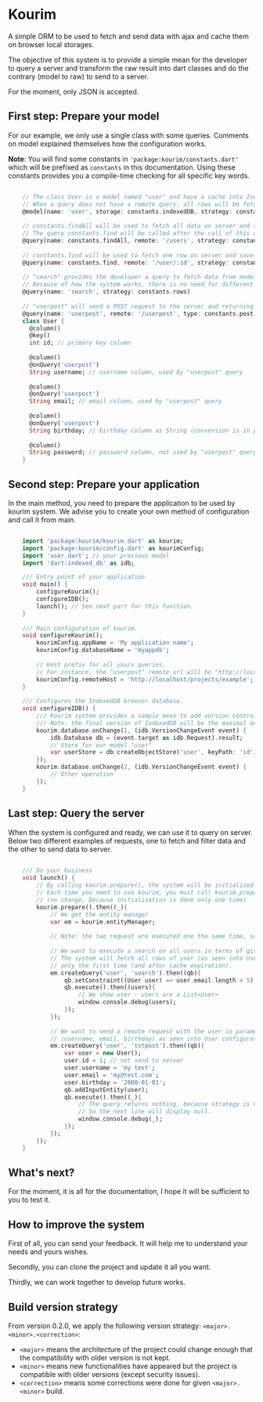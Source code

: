 # Kourim

A simple ORM to be used to fetch and send data with ajax and cache them on browser local storages.

The objective of this system is to provide a simple mean for the developer to query a server and transform the raw result into dart classes and do the contrary (model to raw) to send to a server.

For the moment, only JSON is accepted.

## First step: Prepare your model

For our example, we only use a single class with some queries.
Comments on model explained themselves how the configuration works.

**Note**:
You will find some constants in `'package:kourim/constants.dart'` which will be prefixed as `constants` in this documentation.
Using these constants provides you a compile-time checking for all specific key words.

```dart

    // The class User is a model named "user" and have a cache into IndexedDB browser.
    // When a query does not have a remote query, all rows will be fetched by using the constants.findAll query.
    @model(name: 'user', storage: constants.indexedDB, strategy: constants.table, limit: 3600)
    
    // constants.findAll will be used to fetch all data on server and save them into model cache.
    // The query constants.find will be called after the call of this query.
    @query(name: constants.findAll, remote: '/users', strategy: constants.column, then: constants.find)
    
    // constants.find will be used to fetch one row on server and save it into model cache.
    @query(name: constants.find, remote: '/user/:id', strategy: constants.row)
    
    // "search" provides the developer a query to fetch data from model cache directly.
    // Because of how the system works, there is no need for different queries to fetch data from model cache.
    @query(name: 'search', strategy: constants.rows)
    
    // "userpost" will send a POST request to the server and returning any result.
    @query(name: 'userpost', remote: '/userpost', type: constants.post, strategy: constants.none)
    class User {
      @column()
      @key()
      int id; // primary key column
    
      @column()
      @onQuery('userpost')
      String username; // username column, used by "userpost" query
    
      @column()
      @onQuery('userpost')
      String email; // email column, used by "userpost" query
    
      @column()
      @onQuery('userpost')
      String birthday; // birthday column as String (conversion is in progress), used by "userpost" query
    
      @column()
      String password; // password column, not used by "userpost" query
    }
```

## Second step: Prepare your application

In the main method, you need to prepare the application to be used by kourim system.
We advise you to create your own method of configuration and call it from main.

```dart

    import 'package:kourim/kourim.dart' as kourim;
    import 'package:kourim/config.dart' as kourimConfig;
    import 'user.dart'; // your previous model
    import 'dart:indexed_db' as idb;

    /// Entry point of your application
    void main() {
        configureKourim();
        configureIDB();
        launch(); // See next part for this function.
    }
    
    /// Main configuration of kourim.
    void configureKourim();
        kourimConfig.appName = 'My application name';
        kourimConfig.databaseName = 'myappdb';
        
        // Host prefix for all yours queries.
        // For instance, the "userpost" remote url will be "http://localhost/projects/example/userpost"
        kourimConfig.remoteHost = 'http://localhost/projects/example';
    }
    
    /// Configures the IndexedDB browser database.
    void configureIDB() {
        /// Kourim system provides a sample mean to add version controls.
        /// Note: the final version of IndexedDB will be the maximal one given by calling onChange
        kourim.database.onChange(1, (idb.VersionChangeEvent event) {
            idb.Database db = (event.target as idb.Request).result;
            // Store for our model "user"
            var userStore = db.createObjectStore('user', keyPath: 'id');
        });
        kourim.database.onChange(2, (idb.VersionChangeEvent event) {
            // Other operation
        });
    }
```

## Last step: Query the server

When the system is configured and ready, we can use it to query on server.
Below two different examples of requests, one to fetch and filter data and the other to send data to server.

```dart
    
    /// Do your business
    void launch() {
        // By calling kourim.prepare(), the system will be initialized.
        // Each time you need to use kourim, you must call kourim.prepare or reuse the Future returned by this method
        // (no change, because initialisation is done only one time)
        kourim.prepare().then((_){
            // We get the entity manager
            var em = kourim.entityManager;
            
            // Note: the two request are executed one the same time, so the second one can be completed before the first one.
            
            // We want to execute a search on all users in terms of given constraint.
            // The system will fetch all rows of user (as seen into User configuration)
            // only the first time (and after cache expiration).
            em.createQuery('user', 'search').then((qb){
                qb.setConstraint((User user) => user.email.length > 5);
                qb.execute().then((users){
                    // We show user - users are a List<User>
                    window.console.debug(users);
                });
            });
            
            // We want to send a remote request with the user in parameter, but only configured fields
            // (username, email, birthday) as seen into User configuration.
            em.createQuery('user', 'tstpost').then((qb){
                var user = new User();
                user.id = 1; // not send to server
                user.username = 'my test';
                user.email = 'my@test.com';
                user.birthday = '2000-01-01';
                qb.addInputEntity(user);
                qb.execute().then((_){
                    // The query returns nothing, because strategy is none.
                    // So the next line will display null.
                    window.console.debug(_);
                });
            });
        });
    }
```


## What's next?

For the moment, it is all for the documentation, I hope it will be sufficient to you to test it.

## How to improve the system

First of all, you can send your feedback. It will help me to understand your needs and yours wishes.

Secondly, you can clone the project and update it all you want.

Thirdly, we can work together to develop future works.

## Build version strategy

From version 0.2.0, we apply the following version strategy: `<major>.<minor>.<correction>`:

* `<major>` means the architecture of the project could change enough that the compatibility with older version is not kept.
* `<minor>` means new functionalities have appeared but the project is compatible with older versions (except security issues).
* `<correction>` means some corrections were done for given `<major>.<minor>` build.
